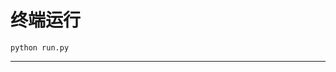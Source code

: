 # 终端运行

```shell
python run.py
```
********************************************************************************************************************************************************************************************************************************************************************************************************************************************************************************************************************************************************************************************************************************************************************************************************************************************************************************************************************************************************************************************************